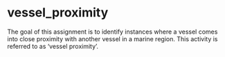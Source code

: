 # vessel_proximity
The goal of this assignment is to identify instances where a vessel comes into close proximity with another vessel in a marine region. This activity is referred to as ‘vessel proximity’.
